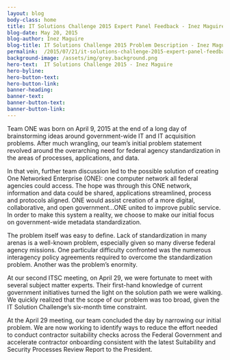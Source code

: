 ```yaml
---
layout: blog
body-class: home
title: IT Solutions Challenge 2015 Expert Panel Feedback - Inez Maguire
blog-date: May 20, 2015
blog-author: Inez Maguire
blog-title: IT Solutions Challenge 2015 Problem Description - Inez Maguire
permalink:  /2015/07/21/it-solutions-challenge-2015-expert-panel-feedback-inez-maguire/
background-image: /assets/img/grey.background.png
hero-text:  IT Solutions Challenge 2015 - Inez Maguire
hero-byline:
hero-button-text: 
hero-button-link: 
banner-heading: 
banner-text: 
banner-button-text: 
banner-button-link: 
---
```

Team ONE was born on April 9, 2015 at the end of a long day of brainstorming ideas around government-wide IT and IT acquisition problems.  After much wrangling, our team’s initial problem statement revolved around the overarching need for federal agency standardization in the areas of processes, applications, and data.

In that vein, further team discussion led to the possible solution of creating One Networked Enterprise (ONE): one computer network all federal agencies could access. The hope was through this ONE network, information and data could be shared, applications streamlined, process and protocols aligned.  ONE would assist creation of a more digital, collaborative, and open government…ONE united to improve public service. In order to make this system a reality, we choose to make our initial focus on government-wide metadata standardization.

The problem itself was easy to define. Lack of standardization in many arenas is a well-known problem, especially given so many diverse federal agency missions. One particular difficulty confronted was the numerous interagency policy agreements required to overcome the standardization problem. Another was the problem’s enormity.

At our second ITSC meeting, on April 29, we were fortunate to meet with several subject matter experts. Their first-hand knowledge of current government initiatives turned the light on the solution path we were walking. We quickly realized that the scope of our problem was too broad, given the IT Solution Challenge’s six-month time constraint.

At the April 29 meeting, our team concluded the day by narrowing our initial problem. We are now working to identify ways to reduce the effort needed to conduct contractor suitability checks across the Federal Government and accelerate contractor onboarding consistent with the latest Suitability and Security Processes Review Report to the President.



